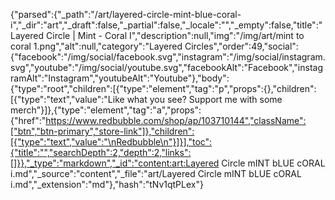 {"parsed":{"_path":"/art/layered-circle-mint-blue-coral-i","_dir":"art","_draft":false,"_partial":false,"_locale":"","_empty":false,"title":"Layered Circle | Mint - Coral I","description":null,"img":"/img/art/mint to coral 1.png","alt":null,"category":"Layered Circles","order":49,"social":{"facebook":"/img/social/facebook.svg","instagram":"/img/social/instagram.svg","youtube":"/img/social/youtube.svg","facebookAlt":"Facebook","instagramAlt":"Instagram","youtubeAlt":"Youtube"},"body":{"type":"root","children":[{"type":"element","tag":"p","props":{},"children":[{"type":"text","value":"Like what you see? Support me with some merch"}]},{"type":"element","tag":"a","props":{"href":"https://www.redbubble.com/shop/ap/103710144","className":["btn","btn-primary","store-link"]},"children":[{"type":"text","value":"\nRedbubble\n"}]}],"toc":{"title":"","searchDepth":2,"depth":2,"links":[]}},"_type":"markdown","_id":"content:art:Layered Circle mINT bLUE cORAL i.md","_source":"content","_file":"art/Layered Circle mINT bLUE cORAL i.md","_extension":"md"},"hash":"tNv1qtPLex"}